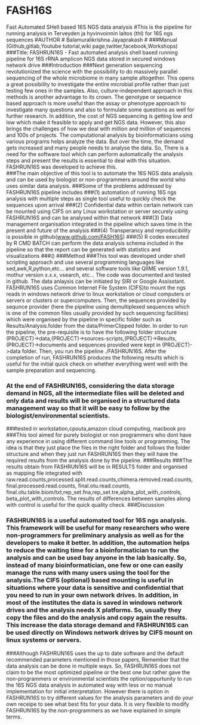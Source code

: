 # FASH16S
Fast Automated SHell based 16S NGS data analysis
#This is the pipeline for running analysis in Terveyden ja hyvinvoinnin laitos (thl) for 16S ngs sequences
#AUTHOR # Balamuralikrishna Jayaprakash #
###Manual (Github,gitlab,Youtube tutorial,wiki page,twitter,facebook,Workshops)
###Title: FASHRUN16S - Fast automated analysis shell based running pipeline for 16S rRNA amplicon NGS data stored in secured windows network drive 
###Introduction
###Next generation sequencing revolutionized the science with the possibility to do massively parallel sequencing of the whole microbiome in many sample altogether. This opens a great possibility to investigate the entire microbial profile rather than just testing few ones in the samples. Also, culture-independent approach in this methods is another advantage to its crown. The genotype or sequence based approach is more useful than the assay or phenotype approach to investigate many questions and also to formulate some questions as well for further research.  In addition, the cost of NGS sequencing is getting low and low which make it feasible to apply and get NGS data. However, this also brings the challenges of how we deal with million and million of sequences and 100s of projects.  The computational analysis by bioinformaticians using various programs helps analyze the data. But over the time, the demand gets increased and many people needs to analyse the data. So, There is a need for the  software tool which can perform automatically the analysis steps and present the results is essential to deal with this situation. FASHRUN16S was developed to achieve this.  
###The main objective of this tool is to automate the 16S NGS data analysis and can be used by biologist or non-programmers around the world who uses similar data analysis. 
###Some of the problems addressed by FASHRUN16S pipeline includes
###(1) automation of running 16S ngs analysis with multiple steps as single tool useful to quickly check the sequences upon arrival
###(2) Confidential data within certain  network can be mounted using CIFS on any Linux workstation or server securely using FASHRUN16S and can be analysed within that network
###(3) Data management organisation integrated in the pipeline which saves time in the present and future of the analysis
###(4) Transperancy and reproducibility is possible in github(www.github.com/FASH16S) 
###(5) R codes executed by R CMD BATCH can perform the data analysis schema included in the pipeline so that the report can be generated with statistics and visualizations
###()
###Method
###This tool was developed under shell scripting approach and use several programming languages like sed,awk,R,python,etc... and several software tools like QIIME version 1.9.1, mothur version x.x.x,  vsearch, etc... The code was documented and tested in github. The data anlaysis can be initiated by SIRI or Google Assisstant. FASHRUN16S uses Common Internet File System (CIFS)to mount the ngs reads in windows network drive to linux workstation or cloud computers or servers or clusters or supercomputers. Then, the sequences provided by  sequnce provider (here the pipeline using demultiplexed sequences which is one of the common files usually provided by such sequencing facilities) which were organised by the pipeline in specific folder such as Results/Analysis.folder from the data/PrimerClipped folder. In order to run the pipeline, the pre-requisite is to have the following folder structure (PROJECT)->data,(PROJECT)->sources-scripts,(PROJECT)->Results,(PROJECT)->documents and sequences  provided were  kept in (PROJECT)->data folder. Then, you run the pipeline ./FASHRUN16S. After the completion of run, FASHRUN16S produces the  following results which is useful for the  initial quick check on whether everything went well with the sample preparation and sequencing. 
### At the end of  FASHRUN16S, considering the data storage demand in NGS, all the  intermediate files will be deleted and only data and results will be organised in a structured data management way so that it will be easy to follow  by the biologist/environmental scientists.
###tested in workstation,cpouta,amazon cloud computing, macbook pro
###This tool aimed for purely biologist or non programmers who dont have any experience in using different command line tools or programming. The idea is that they just place the files in the right folder and follows the folder structure and when they just run FASHRUN16S then they will have the required results from the analysis done by the pipeline. 
###Results
###The results obtain from FASHRUN16S will be in RESULTS folder and organised as mapping file integrated with raw.read.counts,processed.split.read.counts,chimera.removed.read.counts, final.processed.read.counts, final.otu.read.counts, final.otu.table.biom/txt,rep_set.fna,rep_set.tre,alpha_plot_with_controls, beta_plot_with_controls. The results of differences between samples along with control is useful for the quick quality check.
###Discussion
### FASHRUN16S is a useful automated tool for 16S ngs analysis. This framework will be useful for many researchers who were non-programmers for preliminary analysis as well as for the developers to make it better. In addition, the automation helps to reduce the waiting time for a bioinformatician to run the analysis and can be used bay anyone in the lab basically. So, instead of many bioinformatician, one few or one can easily manage the runs with many users using the tool for the analysis.The CIFS (optional) based mounting is useful in situations where your data is sensitive and confidential that you need to run in your own network drives. In addition, in most of the institutes the data is saved in windows network drives and the analysis needs X platforms. So, usually they  copy the files and do the analysis and copy again the results. This increase the data storage demand and FASHRUN16S can be used directly on Windows network drives by CIFS  mount on linux systems or servers.
###Although FASHRUN16S uses the up to date software and the default recommended parameters mentioned in those papers, Remember that the data analysis can be done in multiple ways. So, FASHRUN16S does not claim to be the most optimized pipeline or the best one but rather gave the non-programmers or environmental scientists the option/oppurtunity to run the 16S NGS data analysis in automated way with less or no manual implementation for initial interpretation. However there is option in FASHRUN16S to try different values for the analysis parameters and do your own receipe to see what best fits for your data. It is very flexible to modify FASHRUN16S by the non-programmers as we have explained in simple terms. 

